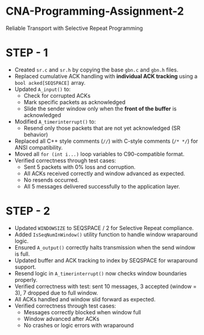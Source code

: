 # CNA-Programming-Assignment-2

Reliable Transport with Selective Repeat Programming


# STEP - 1 

- Created `sr.c` and `sr.h` by copying the base `gbn.c` and `gbn.h` files.
- Replaced cumulative ACK handling with **individual ACK tracking** using a `bool acked[SEQSPACE]` array.
- Updated `A_input()` to:
  * Check for corrupted ACKs
  * Mark specific packets as acknowledged
  * Slide the sender window only when the **front of the buffer** is acknowledged
- Modified `A_timerinterrupt()` to:
  * Resend only those packets that are not yet acknowledged (SR behavior)
- Replaced all C++ style comments (`//`) with C-style comments (`/* */`) for ANSI compatibility.
- Moved all `for (int i...)` loop variables to C90-compatible format.
- Verified correctness through test cases:
  * Sent 5 packets with 0% loss and corruption.
  * All ACKs received correctly and window advanced as expected.
  * No resends occurred.
  * All 5 messages delivered successfully to the application layer.


# STEP - 2 

- Updated `WINDOWSIZE` to SEQSPACE / 2 for Selective Repeat compliance.
- Added `IsSeqNumInWindow()` utility function to handle window wraparound logic.
- Ensured `A_output()` correctly halts transmission when the send window is full.
- Updated buffer and ACK tracking to index by SEQSPACE for wraparound support.
- Resend logic in `A_timerinterrupt()` now checks window boundaries properly.
- Verified correctness with test: sent 10 messages, 3 accepted (window = 3), 7 dropped due to full window.
- All ACKs handled and window slid forward as expected.
- Verified correctness through test cases:
  * Messages correctly blocked when window full
  * Window advanced after ACKs
  * No crashes or logic errors with wraparound
